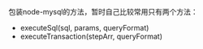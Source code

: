 包装node-mysql的方法，暂时自己比较常用只有两个方法：
- executeSql(sql, params, queryFormat)
- executeTransaction(stepArr, queryFormat)
